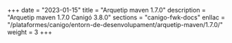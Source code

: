 +++
date        = "2023-01-15"
title       = "Arquetip maven 1.7.0"
description = "Arquetip maven 1.7.0 Canigó 3.8.0"
sections    = "canigo-fwk-docs"
enllac		= "/plataformes/canigo/entorn-de-desenvolupament/arquetip-maven/1.7.0/"
weight		= 3
+++
